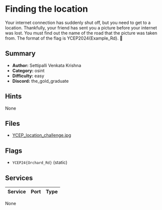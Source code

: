# Finding the location
Your internet connection has suddenly shut off, but you need to get to a location. Thankfully, your friend has sent you a picture before your internet was lost. You must find out the name of the road that the picture was taken from. The format of the flag is  YCEP2024{Example_Rd}.


## Summary
- **Author:** Settipalli Venkata Krishna
- **Category:** osint
- **Difficulty:** easy
- **Discord:** the_gold_graduate

## Hints
None

## Files
- [YCEP_location_challenge.jpg](dist\YCEP_location_challenge.jpg)

## Flags
- `YCEP24{Orchard_Rd}` (static)

## Services
| Service | Port | Type |
| ------- | ---- | ---- |
None
